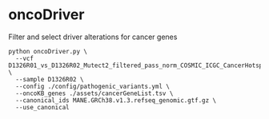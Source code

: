 # oncoDriver

Filter and select driver alterations for cancer genes

```
python oncoDriver.py \
  --vcf D1326R01_vs_D1326R02_Mutect2_filtered_pass_norm_COSMIC_ICGC_CancerHotspots_GnomAD_dbNSFP.vcf.gz \
  --sample D1326R02 \
  --config ./config/pathogenic_variants.yml \
  --oncoKB_genes ./assets/cancerGeneList.tsv \
  --canonical_ids MANE.GRCh38.v1.3.refseq_genomic.gtf.gz \
  --use_canonical
```
